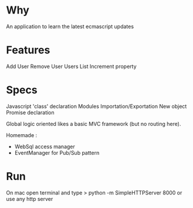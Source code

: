 # Why 

An application to learn the latest ecmascript updates

# Features

Add User
Remove User
Users List
Increment property

# Specs

Javascript 'class' declaration
Modules Importation/Exportation
New object Promise declaration

Global logic oriented likes a basic MVC framework (but no routing here).

Homemade : 
- WebSql access manager
- EventManager for Pub/Sub pattern


# Run

On mac open terminal and type > python -m SimpleHTTPServer 8000
or
use any http server